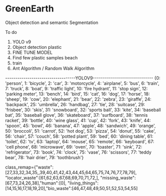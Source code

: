 # GreenEarth
Object detection and semantic Segmentation

To do
1. YOLO v9
2. Object detection plastic
3. FINE TUNE MODEL
3. Find few plastic samples beach
4. train
5. Ant Algorithm / Random Walk Algorithm


-----------------------------------YOLOV9------------------------------
{0: 'person', 1: 'bicycle', 2: 'car', 3: 'motorcycle', 
4: 'airplane', 5: 'bus', 6: 'train', 7: 'truck', 8: 'boat',
9: 'traffic light', 10: 'fire hydrant', 11: 'stop sign', 12: 'parking meter',
13: 'bench', 14: 'bird', 15: 'cat', 16: 'dog', 17: 'horse', 18: 'sheep', 19: 
'cow', 20: 'elephant', 21: 'bear', 22: 'zebra', 23: 'giraffe', 24: 'backpack', 
25: 'umbrella', 26: 'handbag', 27: 'tie', 28: 'suitcase', 29: 'frisbee', 30: 'skis',
31: 'snowboard', 32: 'sports ball', 33: 'kite', 34: 'baseball bat', 35: 'baseball glove', 
36: 'skateboard', 37: 'surfboard', 38: 'tennis racket', 39: 'bottle', 40: 'wine glass', 41: 
'cup', 42: 'fork', 43: 'knife', 44: 'spoon', 45: 'bowl', 46: 'banana', 47: 'apple', 48: 'sandwich',
49: 'orange', 50: 'broccoli', 51: 'carrot', 52: 'hot dog', 53: 'pizza', 54: 'donut', 55: 'cake',
56: 'chair', 57: 'couch', 58: 'potted plant', 59: 'bed', 60: 'dining table', 61: 'toilet', 62: 'tv',
63: 'laptop', 64: 'mouse', 65: 'remote', 66: 'keyboard', 67: 'cell phone', 68: 'microwave',
69: 'oven', 70: 'toaster', 71: 'sink', 72: 'refrigerator', 73: 'book', 74: 'clock', 75: 'vase',
76: 'scissors', 77: 'teddy bear', 78: 'hair drier', 79: 'toothbrush'}

class_remap={"waste":[27,33,32,34,35,,39,40,41,42,43,44,45,64,65,75,74,76,77,78,79],
"locator_waste":[61,62,63,67,68,69,70,71,72,], 
"missing_waste":[67,73,24,26,38],"human":[0],
"living_things":[14,15,16,17,18,19,20],"bio_waste":[46,47,48,49,50,51,52,53,54,55]